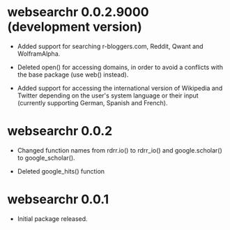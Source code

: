 # websearchr 0.0.2.9000 (development version)

* Added support for searching r-bloggers.com, Reddit, Qwant and WolframAlpha.

* Deleted open() for accessing domains, in order to avoid a conflicts with the base package (use web() instead).

* Added support for accessing the international version of Wikipedia and Twitter depending on the user's system language or their input (currently supporting German, Spanish and French).


# websearchr 0.0.2

* Changed function names from rdrr.io() to rdrr_io() and google.scholar() to google_scholar().

* Deleted google_hits() function


# websearchr 0.0.1

* Initial package released.

